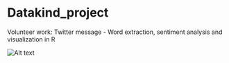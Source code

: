 # Datakind_project
Volunteer work: Twitter message - Word extraction, sentiment analysis and visualization in R

![Alt text](https://cloud.githubusercontent.com/assets/8406415/12817736/83469bb8-cb8e-11e5-9e98-fa0ad71b45ed.jpeg "Word cloud for sentiment analysis")

